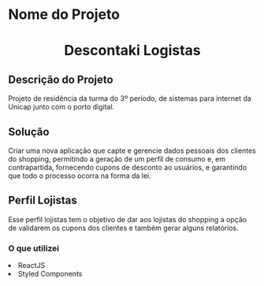 # Nome do Projeto 
<h1 align="center">Descontaki Logistas</h1>

## Descrição do Projeto
<div>
<p>Projeto de residência da turma do 3º período, de sistemas para internet da Unicap junto com o porto digital. </p>

<h2>Solução</h2>
<label>Criar uma nova aplicação que capte e gerencie dados
pessoais dos clientes do shopping, permitindo a geração
de um perfil de consumo e, em contrapartida, fornecendo
cupons de desconto ao usuários, e garantindo que todo o
processo ocorra na forma da lei.</label>

<h2>Perfil Lojistas</h2>
<label>Esse perfil lojistas tem o objetivo de dar aos lojistas do shopping a opção de  validarem os cupons dos clientes e também gerar alguns relatórios.</label>
</div>

### O que utilizei
<li>ReactJS</li>
<li>Styled Components</li>
